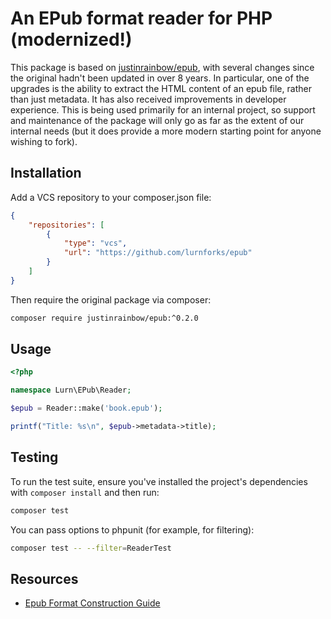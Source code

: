 # An EPub format reader for PHP (modernized!)
This package is based on [justinrainbow/epub](https://github.com/justinrainbow/epub), with several changes since the original hadn't been updated in over 8 years. In particular, one of the upgrades is the ability to extract the HTML content of an epub file, rather than just metadata. It has also received improvements in developer experience. This is being used primarily for an internal project, so support and maintenance of the package will only go as far as the extent of our internal needs (but it does provide a more modern starting point for anyone wishing to fork).

## Installation
Add a VCS repository to your composer.json file:

```json
{
    "repositories": [
        {
            "type": "vcs",
            "url": "https://github.com/lurnforks/epub"
        }
    ]
}
```

Then require the original package via composer:

```bash
composer require justinrainbow/epub:^0.2.0
```

## Usage

```php
<?php

namespace Lurn\EPub\Reader;

$epub = Reader::make('book.epub');

printf("Title: %s\n", $epub->metadata->title);
```

## Testing
To run the test suite, ensure you've installed the project's dependencies with `composer install` and then run:

```bash
composer test
```

You can pass options to phpunit (for example, for filtering):

```bash
composer test -- --filter=ReaderTest
```

## Resources

 * [Epub Format Construction Guide](http://www.hxa.name/articles/content/epub-guide_hxa7241_2007.html)
